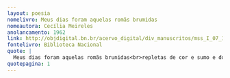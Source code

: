```yaml
---
layout: poesia
nomelivro: Meus dias foram aquelas romãs brumidas
nomeautora: Cecília Meireles
anolancamento: 1962
link: http://objdigital.bn.br/acervo_digital/div_manuscritos/mss_I_07_12_033A_n57/mss_I_07_12_033A_n57.pdf
fontelivro: Biblioteca Nacional
quote: |
  Meus dias foram aquelas romãs brunidas<br>repletas de cor e sumo e doçura compacta.<br>Foram aquelas dálias, redondas colmeias<br>cheias de abelhas, de vento e de horizontes.
quotepagina: 1
---
```

